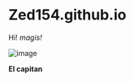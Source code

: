 # Zed154.github.io
Hi!
*magis!*

![image](https://user-images.githubusercontent.com/118245709/202087349-10ec164e-3054-4807-96c5-7b78e138a2fb.png)

**El capitan**
